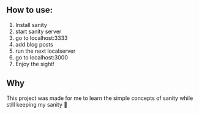 ## How to use:
1. Install sanity
2. start sanity server
3. go to localhost:3333
4. add blog posts
5. run the next localserver
6. go to localhost:3000
7. Enjoy the sight!

## Why
This project was made for me to learn the simple concepts of sanity while still keeping my sanity 🥁